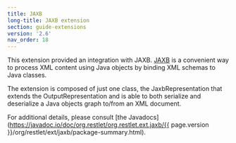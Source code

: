 ```yaml
---
title: JAXB
long-title: JAXB extension
section: guide-extensions
version: '2.6'
nav_order: 18
---
```

This extension provided an integration with JAXB.
[JAXB](https://jaxb.dev.java.net/)
is a convenient way to process XML content using Java objects by binding
XML schemas to Java classes.

The extension is composed of just one class, the JaxbRepresentation that
extends the OutputRepresentation and is able to both serialize and
deserialize a Java objects graph to/from an XML document.

For additional details, please consult [the
Javadocs](https://javadoc.io/doc/org.restlet/org.restlet.ext.jaxb/{{ page.version }}/org/restlet/ext/jaxb/package-summary.html).
